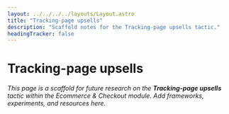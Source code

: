 ```yaml
---
layout: ../../../../layouts/Layout.astro
title: "Tracking-page upsells"
description: "Scaffold notes for the Tracking-page upsells tactic."
headingTracker: false
---
```

# Tracking-page upsells

_This page is a scaffold for future research on the **Tracking-page upsells** tactic within the Ecommerce & Checkout module. Add frameworks, experiments, and resources here._
